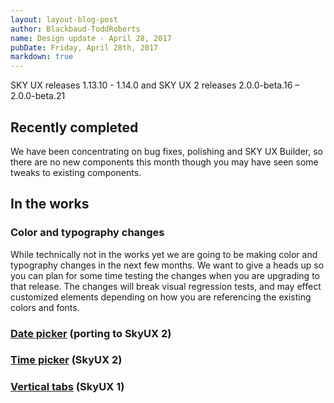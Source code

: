 ```yaml
---
layout: layout-blog-post
author: Blackbaud-ToddRoberts
name: Design update - April 28, 2017
pubDate: Friday, April 28th, 2017
markdown: true
---
```


SKY UX releases 1.13.10 - 1.14.0 and SKY UX 2 releases 2.0.0-beta.16 – 2.0.0-beta.21

<!-- more -->

## Recently completed

We have been concentrating on bug fixes, polishing and SKY UX Builder, so there are no new components this month though you may have seen some tweaks to existing components.

## In the works

### Color and typography changes

While technically not in the works yet we are going to be making color and typography changes in the next few months. We want to give a heads up so you can plan for some time testing the changes when you are upgrading to that release. The changes will break visual regression tests, and may effect customized elements depending on how you are referencing the existing colors and fonts.

### [Date picker](https://github.com/blackbaud/skyux2/issues/141) (porting to SkyUX 2)

### [Time picker](https://github.com/blackbaud/skyux2/issues/577) (SkyUX 2)

### [Vertical tabs](https://github.com/blackbaud/skyux/issues/899) (SkyUX 1)

